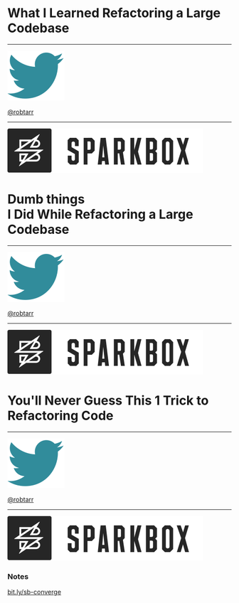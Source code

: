 
# What I Learned Refactoring a Large Codebase

---

![twitter](./images/Twitter.svg) <!-- .element style="margin: auto 1.5em;" -->

[@robtarr](http://twitter.com/robtarr)

---

![Sparkbox](./images/Sparkbox.svg) <!-- .element style="margin-top: 2em;" -->


# Dumb things <br/> I Did While Refactoring a Large Codebase

---

![twitter](./images/Twitter.svg) <!-- .element style="margin: auto 1.5em;" -->

[@robtarr](http://twitter.com/robtarr)

---

![Sparkbox](./images/Sparkbox.svg) <!-- .element style="margin-top: 2em;" -->


# You'll Never Guess This 1 Trick to Refactoring Code

---

![twitter](./images/Twitter.svg) <!-- .element style="margin: auto 1.5em;" -->

[@robtarr](http://twitter.com/robtarr)

---

![Sparkbox](./images/Sparkbox.svg) <!-- .element style="margin-top: 2em;" -->


### Notes
[bit.ly/sb-converge](//bit.ly/sb-converge) <!-- .element target="_blank" -->

